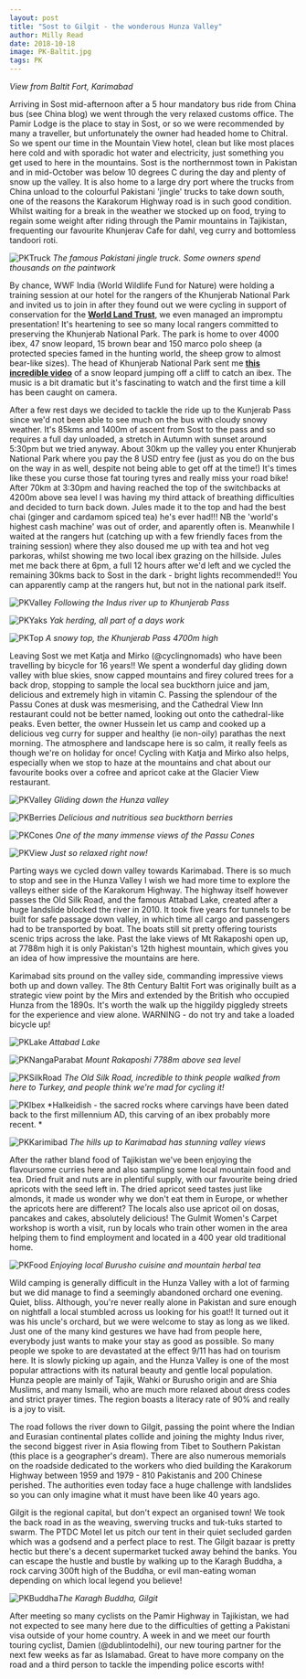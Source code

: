 ```yaml
---
layout: post
title: "Sost to Gilgit - the wonderous Hunza Valley"
author: Milly Read
date: 2018-10-18
image: PK-Baltit.jpg
tags: PK
--- 
```


*View from Baltit Fort, Karimabad*  


Arriving in Sost mid-afternoon after a 5 hour mandatory bus ride from China bus (see China blog) we went through the very relaxed customs office. The Pamir Lodge is the place to stay in Sost, or so we were recommended by many a traveller, but unfortunately the owner had headed home to Chitral. So we spent our time in the Mountain View hotel, clean but like most places here cold and with sporadic hot water and electricity, just something you get used to here in the mountains. Sost is the northernmost town in Pakistan and in mid-October was below 10 degrees C during the day and plenty of snow up the valley. It is also home to a large dry port where the trucks from China unload to the colourful Pakistani 'jingle' trucks to take down south, one of the reasons the Karakorum Highway road is in such good condition. Whilst waiting for a break in the weather we stocked up on food, trying to regain some weight after riding through the Pamir mountains in Tajikistan, frequenting our favourite Khunjerav Cafe for dahl, veg curry and bottomless tandoori roti. 

![PKTruck](assets/img/PKTruck.jpg) *The famous Pakistani jingle truck. Some owners spend thousands on the paintwork*

By chance, WWF India (World Wildlife Fund for Nature) were holding a training session at our hotel for the rangers of the Khunjerab National Park and invited us to join in after they found out we were cycling in support of conservation for the [**World Land Trust**](http://www.worldlandtrust.org/), we even managed an impromptu presentation! It's heartening to see so many local rangers committed to preserving the Khunjerab National Park. The park is home to over 4000 ibex, 47 snow leopard, 15 brown bear and 150 marco polo sheep (a protected species famed in the hunting world, the sheep grow to almost bear-like sizes). The head of Khunjerab National Park sent me [**this incredible video**](https://youtu.be/e_jW2Qm0nuM) of a snow leopard jumping off a cliff to catch an ibex. The music is a bit dramatic but it's fascinating to watch and the first time a kill has been caught on camera.

After a few rest days we decided to tackle the ride up to the Kunjerab Pass since we'd not been able to see much on the bus with cloudy snowy weather. It's 85kms and 1400m of ascent from Sost to the pass and so requires a full day unloaded, a stretch in Autumn with sunset around 5:30pm but we tried anyway. About 30km up the valley you enter Khunjerab National Park where you pay the 8 USD entry fee (just as you do on the bus on the way in as well, despite not being able to get off at the time!) It's times like these you curse those fat touring tyres and really miss your road bike! After 70km at 3:30pm and having reached the top of the switchbacks at 4200m above sea level I was having my third attack of breathing difficulties and decided to turn back down. Jules made it to the top and had the best chai (ginger and cardamom spiced tea) he's ever had!!! NB the 'world's highest cash machine' was out of order, and aparently often is. Meanwhile I waited at the rangers hut (catching up with a few friendly faces from the training session) where they also doused me up with tea and hot veg parkoras, whilst showing me two local ibex grazing on the hillside. Jules met me back there at 6pm, a full 12 hours after we'd left and we cycled the remaining 30kms back to Sost in the dark - bright lights recommended!! You can apparently camp at the rangers hut, but not in the national park itself. 

![PKValley](assets/img/PKValley.jpg) *Following the Indus river up to Khunjerab Pass*  

![PKYaks](assets/img/PKYaks.jpg) *Yak herding, all part of a days work*

![PKTop](assets/img/PKYaks.jpg) *A snowy top, the Khunjerab Pass 4700m high*

Leaving Sost we met Katja and Mirko (@cyclingnomads) who have been travelling by bicycle for 16 years!! We spent a wonderful day gliding down valley with blue skies, snow capped mountains and firey colured trees for a back drop, stopping to sample the local sea buckthorn juice and jam, delicious and extremely high in vitamin C. Passing the splendour of the Passu Cones at dusk was mesmerising, and the Cathedral View Inn restaurant could not be better named, looking out onto the cathedral-like peaks. Even better, the owner Hussein let us camp and cooked up a delicious veg curry for supper and healthy (ie non-oily) parathas the next morning. The atmosphere and landscape here is so calm, it really feels as though we're on holiday for once! Cycling with Katja and Mirko also helps, especially when we stop to haze at the mountains and chat about our favourite books over a cofree and apricot cake at the Glacier View restaurant. 

![PKValley](assets/img/PKValley.jpg) *Gliding down the Hunza valley*

![PKBerries](assets/img/PKBerries.JPG) *Delicious and nutritious sea buckthorn berries*

![PKCones](assets/img/PKCones.jpg) *One of the many immense views of the Passu Cones*  

![PKView](assets/img/PKView.jpg) *Just so relaxed right now!*

Parting ways we cycled down valley towards Karimabad. There is so much to stop and see in the Hunza Valley I wish we had more time to explore the valleys either side of the Karakorum Highway. The highway itself however passes the Old Silk Road, and the famous Attabad Lake, created after a huge landslide blocked the river in 2010. It took five years for tunnels to be built for safe passage down valley, in which time all cargo and passengers had to be transported by boat. The boats still sit pretty offering tourists scenic trips across the lake. Past the lake views of Mt Rakaposhi open up, at 7788m high it is only Pakistan's 12th highest mountain, which gives you an idea of how impressive the mountains are here.

Karimabad sits pround on the valley side, commanding impressive views both up and down valley. The 8th Century Baltit Fort was originally built as a strategic view point by the Mirs and extended by the British who occupied Hunza from the 1890s. It's worth the walk up the higgildy piggledy streets for the experience and view alone. WARNING - do not try and take a loaded bicycle up! 

![PKLake](assets/img/PKLake.jpg) *Attabad Lake*

![PKNangaParabat](assets/img/PKNangaParabat.JPG) *Mount Rakaposhi 7788m above sea level*

![PKSilkRoad](assets/img/PKSilkRoad.JPG) *The Old Silk Road, incredible to think people walked from here to Turkey, and people think we're mad for cycling it!*

![PKIbex](assets/img/PKIbex.jpg) *Halkeidish - the sacred rocks where carvings have been dated back to the first millennium AD, this carving of an ibex probably more recent. *

![PKKarimibad](assets/img/PKKarimibad.jpg) *The hills up to Karimabad has stunning valley views*

After the rather bland food of Tajikistan we've been enjoying the flavoursome curries here and also sampling some local mountain food and tea. Dried fruit and nuts are in plentiful supply, with our favourite being dried apricots with the seed left in. The dried apricot seed tastes just like almonds, it made us wonder why we don't eat them in Europe, or whether the apricots here are different? The locals also use apricot oil on dosas, pancakes and cakes, absolutely delicious!  The Gulmit Women's Carpet workshop is worth a visit, run by locals who train other women in the area helping them to find employment and located in a 400 year old traditional home. 

![PKFood](assets/img/PKFood.jpg) *Enjoying local Burusho cuisine and mountain herbal tea*

Wild camping is generally difficult in the Hunza Valley with a lot of farming but we did manage to find a seemingly abandoned orchard one evening. Quiet, bliss. Although, you're never really alone in Pakistan and sure enough on nightfall a local stumbled across us looking for his goat!! It turned out it was his uncle's orchard, but we were welcome to stay as long as we liked. Just one of the many kind gestures we have had from people here, everybody just wants to make your stay as good as possible. So many people we spoke to are devastated at the effect 9/11 has had on tourism here. It is slowly picking up again, and the Hunza Valley is one of the most popular attractions with its natural beauty and gentle local population. Hunza people are mainly of Tajik, Wahki or Burusho origin and are Shia Muslims, and many Ismaili, who are much more relaxed about dress codes and strict prayer times. The region boasts a literacy rate of 90% and really is a joy to visit.

The road follows the river down to Gilgit, passing the point where the Indian and Eurasian continental plates collide and joining the mighty Indus river, the second biggest river in Asia flowing from Tibet to Southern Pakistan (this place is a geographer's dream). There are also numerous memorials on the roadside dedicated to the workers who died building the Karakorum Highway between 1959 and 1979 - 810 Pakistanis and 200 Chinese perished. The authorities even today face a huge challenge with landslides so you can only imagine what it must have been like 40 years ago. 

Gilgit is the regional capital, but don't expect an organised town! We took the back road in as the weaving, swerving trucks and tuk-tuks started to swarm. The PTDC Motel let us pitch our tent in their quiet secluded garden which was a godsend and a perfect place to rest. The Gilgit bazaar is pretty hectic but there's a decent supermarket tucked away behind the banks. You can escape the hustle and bustle by walking up to the Karagh Buddha, a rock carving 300ft high of the Buddha, or evil man-eating woman depending on which local legend you believe! 

![PKBuddha](assets/img/PKBuddha.JPG)*The Karagh Buddha, Gilgit*

After meeting so many cyclists on the Pamir Highway in Tajikistan, we had not expected to see many here due to the difficulties of getting a Pakistani visa outside of your home country. A week in and we meet our fourth touring cyclist, Damien (@dublintodelhi), our new touring partner for the next few weeks as far as Islamabad. Great to have more company on the road and a third person to tackle the impending police escorts with!
